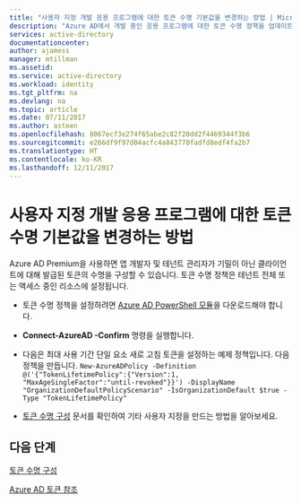 ```yaml
---
title: "사용자 지정 개발 응용 프로그램에 대한 토큰 수명 기본값을 변경하는 방법 | Microsoft Docs"
description: "Azure AD에서 개발 중인 응용 프로그램에 대한 토큰 수명 정책을 업데이트하는 방법"
services: active-directory
documentationcenter: 
author: ajamess
manager: mtillman
ms.assetid: 
ms.service: active-directory
ms.workload: identity
ms.tgt_pltfrm: na
ms.devlang: na
ms.topic: article
ms.date: 07/11/2017
ms.author: asteen
ms.openlocfilehash: 8067ecf3e274f65abe2c82f20dd2f4469344f3b6
ms.sourcegitcommit: e266df9f97d04acfc4a843770fadfd8edf4fa2b7
ms.translationtype: HT
ms.contentlocale: ko-KR
ms.lasthandoff: 12/11/2017
---
```

# <a name="how-to-change-the-token-lifetime-defaults-for-a-custom-developed-application"></a>사용자 지정 개발 응용 프로그램에 대한 토큰 수명 기본값을 변경하는 방법

Azure AD Premium을 사용하면 앱 개발자 및 테넌트 관리자가 기밀이 아닌 클라이언트에 대해 발급된 토큰의 수명을 구성할 수 있습니다. 토큰 수명 정책은 테넌트 전체 또는 액세스 중인 리소스에 설정됩니다.

 * 토큰 수명 정책을 설정하려면 [Azure AD PowerShell 모듈](https://www.powershellgallery.com/packages/AzureADPreview)을 다운로드해야 합니다.

 * **Connect-AzureAD -Confirm** 명령을 실행합니다.

 * 다음은 최대 사용 기간 단일 요소 새로 고침 토큰을 설정하는 예제 정책입니다. 다음 정책을 만듭니다. ```New-AzureADPolicy -Definition @('{"TokenLifetimePolicy":{"Version":1, "MaxAgeSingleFactor":"until-revoked"}}') -DisplayName "OrganizationDefaultPolicyScenario" -IsOrganizationDefault $true -Type "TokenLifetimePolicy"```

 * [토큰 수명 구성](https://docs.microsoft.com/azure/active-directory/active-directory-configurable-token-lifetimes) 문서를 확인하여 기타 사용자 지정을 만드는 방법을 알아보세요.

## <a name="next-steps"></a>다음 단계
[토큰 수명 구성](https://docs.microsoft.com/azure/active-directory/active-directory-configurable-token-lifetimes)<br>

[Azure AD 토큰 참조](https://docs.microsoft.com/azure/active-directory/develop/active-directory-token-and-claims)

